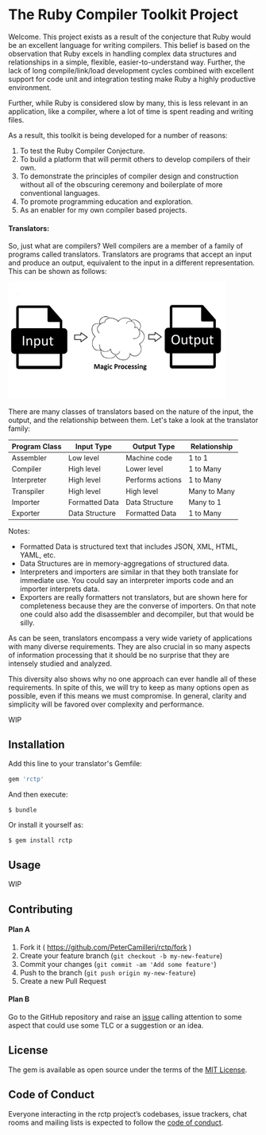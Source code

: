 # The Ruby Compiler Toolkit Project

Welcome. This project exists as a result of the conjecture that Ruby would be
an excellent language for writing compilers. This belief is based on the
observation that Ruby excels in handling complex data structures and
relationships in a simple, flexible, easier-to-understand way. Further, the
lack of long compile/link/load development cycles combined with excellent
support for code unit and integration testing make Ruby a highly productive
environment.

Further, while Ruby is considered slow by many, this is less relevant in an
application, like a compiler, where a lot of time is spent reading and writing
files.

As a result, this toolkit is being developed for a number of reasons:

1. To test the Ruby Compiler Conjecture.
2. To build a platform that will permit others to develop compilers of
their own.
3. To demonstrate the principles of compiler design and construction without
all of the obscuring ceremony and boilerplate of more conventional languages.
4. To promote programming education and exploration.
5. As an enabler for my own compiler based projects.

#### Translators:

So, just what are compilers? Well compilers are a member of a family of
programs called translators. Translators are programs that accept an input and
produce an output, equivalent to the input in a different representation.
This can be shown as follows:

![A Translator](./images/Overview_One.png)

There are many classes of translators based on the nature of the input, the
output, and the relationship between them. Let's take a look at the translator
family:

| Program Class | Input Type | Output Type | Relationship
|---|---|---|---|
|Assembler | Low level | Machine code | 1 to 1 |
|Compiler | High level | Lower level | 1 to Many
|Interpreter | High level | Performs actions | 1 to Many
|Transpiler | High level | High level | Many to Many
|Importer | Formatted Data | Data Structure | Many to 1
|Exporter | Data Structure | Formatted Data |  1 to Many

Notes:
* Formatted Data is structured text that includes JSON, XML, HTML, YAML, etc.
* Data Structures are in memory-aggregations of structured data.
* Interpreters and importers are similar in that they both translate for
immediate use. You could say an interpreter imports code and an importer
interprets data.
* Exporters are really formatters not translators, but are shown here for
completeness because they are the converse of importers. On that note one could
also add the disassembler and decompiler, but that would be silly.

As can be seen, translators encompass a very wide variety of applications with
many diverse requirements. They are also crucial in so many aspects of
information processing that it should be no surprise that they are intensely
studied and analyzed.

This diversity also shows why no one approach can ever handle all of these
requirements. In spite of this, we will try to keep as many options open as
possible, even if this means we must compromise. In general, clarity and
simplicity will be favored over complexity and performance.

WIP

## Installation

Add this line to your translator's Gemfile:

```ruby
gem 'rctp'
```

And then execute:

    $ bundle

Or install it yourself as:

    $ gem install rctp

## Usage

WIP

## Contributing

#### Plan A

1. Fork it ( https://github.com/PeterCamilleri/rctp/fork )
2. Create your feature branch (`git checkout -b my-new-feature`)
3. Commit your changes (`git commit -am 'Add some feature'`)
4. Push to the branch (`git push origin my-new-feature`)
5. Create a new Pull Request

#### Plan B

Go to the GitHub repository and raise an
 [issue](https://github.com/PeterCamilleri/rctp/issues)
calling attention to some aspect that could use some TLC or a suggestion or an
idea.

## License

The gem is available as open source under the terms of the
[MIT License](./LICENSE.txt).

## Code of Conduct

Everyone interacting in the rctp project’s codebases, issue trackers,
chat rooms and mailing lists is expected to follow the
[code of conduct](./CODE_OF_CONDUCT.md).
